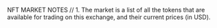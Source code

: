 NFT MARKET NOTES
// 1. The market is a list of all the tokens that are available for trading on this exchange, and their current prices (in USD).
